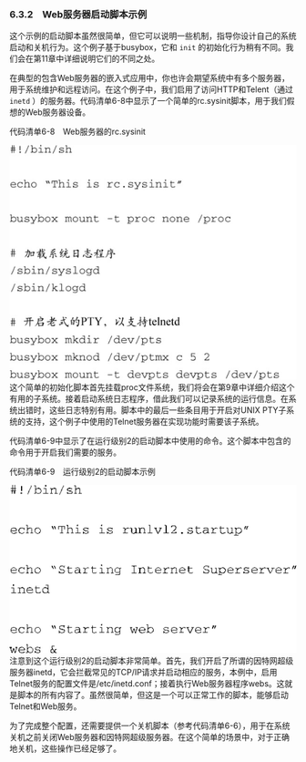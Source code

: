 ### 6.3.2　Web服务器启动脚本示例

这个示例的启动脚本虽然很简单，但它可以说明一些机制，指导你设计自己的系统启动和关机行为。这个例子基于busybox，它和 `init` 的初始化行为稍有不同。我们会在第11章中详细说明它们的不同之处。

在典型的包含Web服务器的嵌入式应用中，你也许会期望系统中有多个服务器，用于系统维护和远程访问。在这个例子中，我们启用了访问HTTP和Telent（通过 `inetd` ）的服务器。代码清单6-8中显示了一个简单的rc.sysinit脚本，用于我们假想的Web服务器设备。

代码清单6-8　Web服务器的rc.sysinit



![103.jpg](../images/103.jpg)
这个简单的初始化脚本首先挂载proc文件系统，我们将会在第9章中详细介绍这个有用的子系统。接着启动系统日志程序，借此我们可以记录系统的运行信息。在系统出错时，这些日志特别有用。脚本中的最后一些条目用于开启对UNIX PTY子系统的支持，这个例子中使用的Telnet服务器在实现功能时需要该子系统。

代码清单6-9中显示了在运行级别2的启动脚本中使用的命令。这个脚本中包含的命令用于开启我们需要的服务。

代码清单6-9　运行级别2的启动脚本示例



![104.png](../images/104.png)
注意到这个运行级别2的启动脚本非常简单。首先，我们开启了所谓的因特网超级服务器inetd，它会拦截常见的TCP/IP请求并启动相应的服务，本例中，启用Telnet服务的配置文件是/etc/inetd.conf；接着执行Web服务器程序webs。这就是脚本的所有内容了。虽然很简单，但这是一个可以正常工作的脚本，能够启动Telnet和Web服务。

为了完成整个配置，还需要提供一个关机脚本（参考代码清单6-6），用于在系统关机之前关闭Web服务器和因特网超级服务器。在这个简单的场景中，对于正确地关机，这些操作已经足够了。

